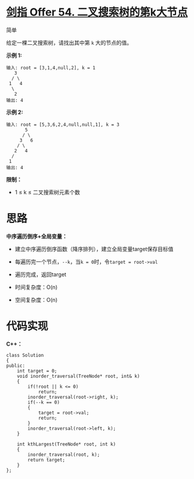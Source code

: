 # [剑指 Offer 54. 二叉搜索树的第k大节点](https://leetcode.cn/problems/er-cha-sou-suo-shu-de-di-kda-jie-dian-lcof/)

简单



给定一棵二叉搜索树，请找出其中第 `k` 大的节点的值。

 

**示例 1:**

```
输入: root = [3,1,4,null,2], k = 1
   3
  / \
 1   4
  \
   2
输出: 4
```

**示例 2:**

```
输入: root = [5,3,6,2,4,null,null,1], k = 3
       5
      / \
     3   6
    / \
   2   4
  /
 1
输出: 4
```

 

**限制：**

- 1 ≤ k ≤ 二叉搜索树元素个数



# 思路

**中序遍历倒序+全局变量：**

- 建立中序遍历倒序函数（降序排列），建立全局变量target保存目标值
- 每遍历完一个节点，`--k`，当`k = 0`时，令`target = root->val`
- 遍历完成，返回target

- 时间复杂度：O(n)

- 空间复杂度：O(n)



# 代码实现

**C++：**

```
class Solution
{
public:
    int target = 0;
    void inorder_traversal(TreeNode* root, int& k)
    {
        if(!root || k <= 0)
            return;
        inorder_traversal(root->right, k);
        if(--k == 0)
        {
            target = root->val;
            return;
        }
        inorder_traversal(root->left, k);
    }

    int kthLargest(TreeNode* root, int k)
    {
        inorder_traversal(root, k);
        return target;
    }
};
```

